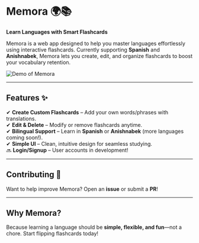 # Memora 🌍📚  
**Learn Languages with Smart Flashcards**  

Memora is a web app designed to help you master languages effortlessly using interactive flashcards. Currently supporting **Spanish** and **Anishnabek**, Memora lets you create, edit, and organize flashcards to boost your vocabulary retention.  

![Demo of Memora](assetsREADME/memora_home_page.gif)

---  

## **Features** ✨  
✔ **Create Custom Flashcards** – Add your own words/phrases with translations.  
✔ **Edit & Delete** – Modify or remove flashcards anytime.  
✔ **Bilingual Support** – Learn in **Spanish** or **Anishnabek** (more languages coming soon!).  
✔ **Simple UI** – Clean, intuitive design for seamless studying.  
🔜 **Login/Signup** – User accounts in development!  

---  

## **Contributing** 🤝  
Want to help improve Memora? Open an **issue** or submit a **PR**!  

---  

## **Why Memora?**  
Because learning a language should be **simple, flexible, and fun**—not a chore. Start flipping flashcards today!  
